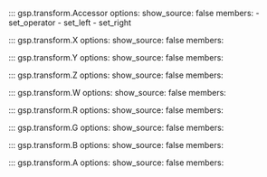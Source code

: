::: gsp.transform.Accessor
    options:
      show_source: false
      members:
        - set_operator
        - set_left
        - set_right

::: gsp.transform.X
    options:
      show_source: false
      members:

::: gsp.transform.Y
    options:
      show_source: false
      members:

::: gsp.transform.Z
    options:
      show_source: false
      members:

::: gsp.transform.W
    options:
      show_source: false
      members:

::: gsp.transform.R
    options:
      show_source: false
      members:

::: gsp.transform.G
    options:
      show_source: false
      members:

::: gsp.transform.B
    options:
      show_source: false
      members:

::: gsp.transform.A
    options:
      show_source: false
      members:

